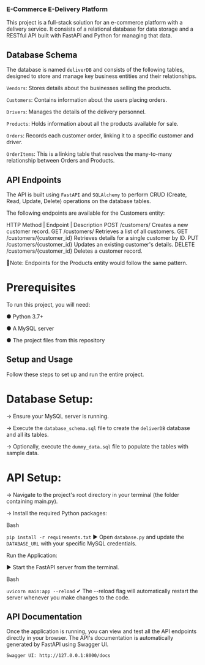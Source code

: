 ### E-Commerce E-Delivery Platform
This project is a full-stack solution for an e-commerce platform with a delivery service. It consists of a relational database for data storage and a RESTful API built with FastAPI and Python for managing that data.

## Database Schema
The database is named `deliverDB` and consists of the following tables, designed to store and manage key business entities and their relationships.

`Vendors`: Stores details about the businesses selling the products.

`Customers`: Contains information about the users placing orders.

`Drivers`: Manages the details of the delivery personnel.

`Products`: Holds information about all the products available for sale.

`Orders`: Records each customer order, linking it to a specific customer and driver.

`OrderItems`: This is a linking table that resolves the many-to-many relationship between Orders and Products.

## API Endpoints
The API is built using `FastAPI` and `SQLAlchemy` to perform CRUD (Create, Read, Update, Delete) operations on the database tables.

The following endpoints are available for the Customers entity:

HTTP Method	 |     Endpoint	       |        Description
POST	          /customers/	                Creates a new customer record.
GET       	   /customers/	                Retrieves a list of all customers.
GET	          /customers/{customer_id}	    Retrieves details for a single customer by ID.
PUT	         /customers/{customer_id}	      Updates an existing customer's details.
DELETE	    /customers/{customer_id}	      Deletes a customer record.

📌Note: Endpoints for the Products entity would follow the same pattern.

# Prerequisites
To run this project, you will need:

● Python 3.7+

● A MySQL server

● The project files from this repository

## Setup and Usage
Follow these steps to set up and run the entire project.

# Database Setup:

→ Ensure your MySQL server is running.

→  Execute the `database_schema.sql` file to create the `deliverDB` database and all its tables.

→ Optionally, execute the `dummy_data.sql` file to populate the tables with sample data.

# API Setup:

→ Navigate to the project's root directory in your terminal (the folder containing main.py).

→ Install the required Python packages:

Bash

`pip install -r requirements.txt`
▶ Open `database.py` and update the `DATABASE_URL` with your specific MySQL credentials.

Run the Application:

▶ Start the FastAPI server from the terminal.

Bash

`uvicorn main:app --reload`
✔ The --reload flag will automatically restart the server whenever you make changes to the code.

## API Documentation
Once the application is running, you can view and test all the API endpoints directly in your browser. The API's documentation is automatically generated by FastAPI using Swagger UI.

`Swagger UI: http://127.0.0.1:8000/docs`
